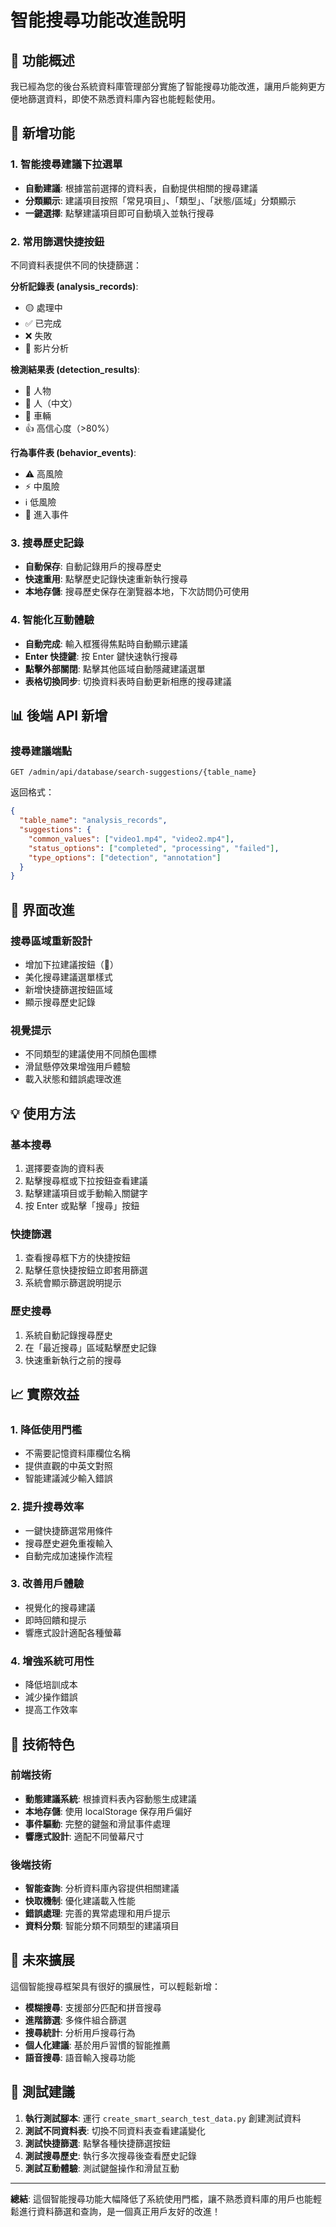# 智能搜尋功能改進說明

## 🎯 功能概述

我已經為您的後台系統資料庫管理部分實施了智能搜尋功能改進，讓用戶能夠更方便地篩選資料，即使不熟悉資料庫內容也能輕鬆使用。

## 🚀 新增功能

### 1. 智能搜尋建議下拉選單

- **自動建議**: 根據當前選擇的資料表，自動提供相關的搜尋建議
- **分類顯示**: 建議項目按照「常見項目」、「類型」、「狀態/區域」分類顯示
- **一鍵選擇**: 點擊建議項目即可自動填入並執行搜尋

### 2. 常用篩選快捷按鈕

不同資料表提供不同的快捷篩選：

**分析記錄表 (analysis_records)**:
- 🟡 處理中
- ✅ 已完成  
- ❌ 失敗
- 🎥 影片分析

**檢測結果表 (detection_results)**:
- 👤 人物
- 👤 人（中文）
- 🚗 車輛
- 👍 高信心度（>80%）

**行為事件表 (behavior_events)**:
- ⚠️ 高風險
- ⚡ 中風險
- ℹ️ 低風險
- 🚪 進入事件

### 3. 搜尋歷史記錄

- **自動保存**: 自動記錄用戶的搜尋歷史
- **快速重用**: 點擊歷史記錄快速重新執行搜尋
- **本地存儲**: 搜尋歷史保存在瀏覽器本地，下次訪問仍可使用

### 4. 智能化互動體驗

- **自動完成**: 輸入框獲得焦點時自動顯示建議
- **Enter 快捷鍵**: 按 Enter 鍵快速執行搜尋
- **點擊外部關閉**: 點擊其他區域自動隱藏建議選單
- **表格切換同步**: 切換資料表時自動更新相應的搜尋建議

## 📊 後端 API 新增

### 搜尋建議端點
```
GET /admin/api/database/search-suggestions/{table_name}
```

返回格式：
```json
{
  "table_name": "analysis_records",
  "suggestions": {
    "common_values": ["video1.mp4", "video2.mp4"],
    "status_options": ["completed", "processing", "failed"],
    "type_options": ["detection", "annotation"]
  }
}
```

## 🎨 界面改進

### 搜尋區域重新設計
- 增加下拉建議按鈕（🔽）
- 美化搜尋建議選單樣式
- 新增快捷篩選按鈕區域
- 顯示搜尋歷史記錄

### 視覺提示
- 不同類型的建議使用不同顏色圖標
- 滑鼠懸停效果增強用戶體驗
- 載入狀態和錯誤處理改進

## 💡 使用方法

### 基本搜尋
1. 選擇要查詢的資料表
2. 點擊搜尋框或下拉按鈕查看建議
3. 點擊建議項目或手動輸入關鍵字
4. 按 Enter 或點擊「搜尋」按鈕

### 快捷篩選
1. 查看搜尋框下方的快捷按鈕
2. 點擊任意快捷按鈕立即套用篩選
3. 系統會顯示篩選說明提示

### 歷史搜尋
1. 系統自動記錄搜尋歷史
2. 在「最近搜尋」區域點擊歷史記錄
3. 快速重新執行之前的搜尋

## 📈 實際效益

### 1. 降低使用門檻
- 不需要記憶資料庫欄位名稱
- 提供直觀的中英文對照
- 智能建議減少輸入錯誤

### 2. 提升搜尋效率
- 一鍵快捷篩選常用條件
- 搜尋歷史避免重複輸入
- 自動完成加速操作流程

### 3. 改善用戶體驗
- 視覺化的搜尋建議
- 即時回饋和提示
- 響應式設計適配各種螢幕

### 4. 增強系統可用性
- 降低培訓成本
- 減少操作錯誤
- 提高工作效率

## 🔧 技術特色

### 前端技術
- **動態建議系統**: 根據資料表內容動態生成建議
- **本地存儲**: 使用 localStorage 保存用戶偏好
- **事件驅動**: 完整的鍵盤和滑鼠事件處理
- **響應式設計**: 適配不同螢幕尺寸

### 後端技術
- **智能查詢**: 分析資料庫內容提供相關建議
- **快取機制**: 優化建議載入性能
- **錯誤處理**: 完善的異常處理和用戶提示
- **資料分類**: 智能分類不同類型的建議項目

## 🚀 未來擴展

這個智能搜尋框架具有很好的擴展性，可以輕鬆新增：

- **模糊搜尋**: 支援部分匹配和拼音搜尋
- **進階篩選**: 多條件組合篩選
- **搜尋統計**: 分析用戶搜尋行為
- **個人化建議**: 基於用戶習慣的智能推薦
- **語音搜尋**: 語音輸入搜尋功能

## 📝 測試建議

1. **執行測試腳本**: 運行 `create_smart_search_test_data.py` 創建測試資料
2. **測試不同資料表**: 切換不同資料表查看建議變化
3. **測試快捷篩選**: 點擊各種快捷篩選按鈕
4. **測試搜尋歷史**: 執行多次搜尋後查看歷史記錄
5. **測試互動體驗**: 測試鍵盤操作和滑鼠互動

---

**總結**: 這個智能搜尋功能大幅降低了系統使用門檻，讓不熟悉資料庫的用戶也能輕鬆進行資料篩選和查詢，是一個真正用戶友好的改進！
